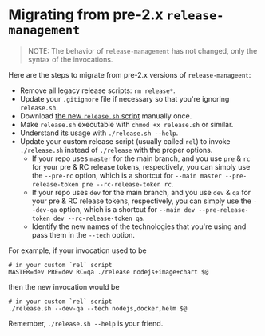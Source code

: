 # Migrating from pre-2.x `release-management`

> NOTE: The behavior of `release-management` has not changed, only the syntax of the invocations.

Here are the steps to migrate from pre-2.x versions of `release-manageent`:

* Remove all legacy release scripts:  `rm release*`.
* Update your `.gitignore` file if necessary so that you're ignoring `release.sh`.
* Download [the new `release.sh` script](release.sh) manually once.
* Make `release.sh` executable with `chmod +x release.sh` or similar.
* Understand its usage with `./release.sh --help`.
* Update your custom release script (usually called `rel`) to invoke `./release.sh` instead of `./release` with the
  proper options.
    * If your repo uses `master` for the main branch, and you use `pre` & `rc` for your pre & RC release tokens,
      respectively, you can simply use the `--pre-rc` option, which is a shortcut
      for `--main master --pre-release-token pre --rc-release-token rc`.
    * If your repo uses `dev` for the main branch, and you use `dev` & `qa` for your pre & RC release tokens,
      respectively, you can simply use the `--dev-qa` option, which is a shortcut
      for `--main dev --pre-release-token dev --rc-release-token qa`.
    * Identify the new names of the technologies that you're using and pass them in the `--tech` option.

For example, if your invocation used to be

```shell
# in your custom `rel` script
MASTER=dev PRE=dev RC=qa ./release nodejs+image+chart $@
```

then the new invocation would be

```shell
# in your custom `rel` script
./release.sh --dev-qa --tech nodejs,docker,helm $@
```

Remember, `./release.sh --help` is your friend.
